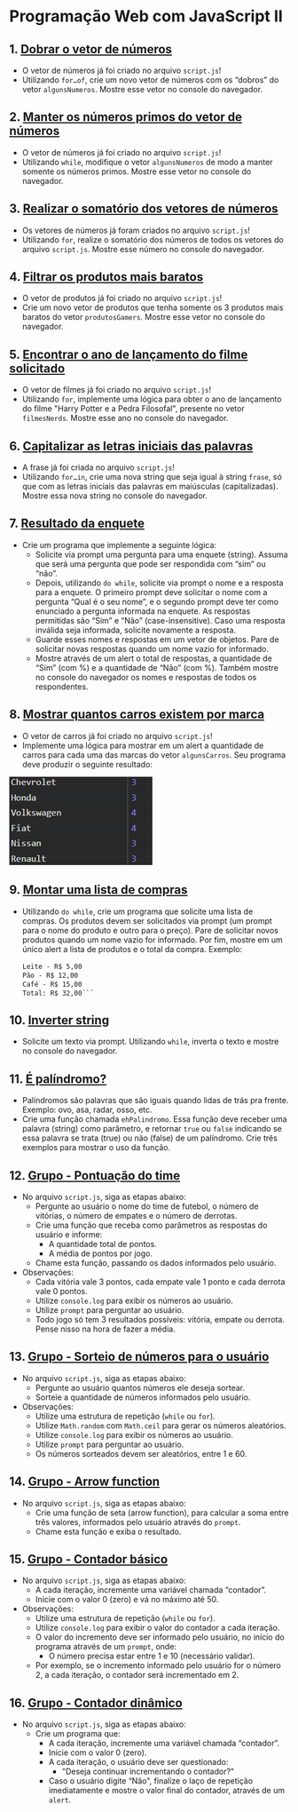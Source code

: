 # Programação Web com JavaScript II

## 1. [Dobrar o vetor de números](questao_1/script.js)
   - O vetor de números já foi criado no arquivo `script.js`!
   - Utilizando `for…of`, crie um novo vetor de números com os “dobros” do vetor `algunsNumeros`. Mostre esse vetor no console do navegador.

## 2. [Manter os números primos do vetor de números](questao_2/script.js)
   - O vetor de números já foi criado no arquivo `script.js`!
   - Utilizando `while`, modifique o vetor `algunsNumeros` de modo a manter somente os números primos. Mostre esse vetor no console do navegador.

## 3. [Realizar o somatório dos vetores de números](questao_3/script.js)
   - Os vetores de números já foram criados no arquivo `script.js`!
   - Utilizando `for`, realize o somatório dos números de todos os vetores do arquivo `script.js`. Mostre esse número no console do navegador.

## 4. [Filtrar os produtos mais baratos](questao_4/script.js)
   - O vetor de produtos já foi criado no arquivo `script.js`!
   - Crie um novo vetor de produtos que tenha somente os 3 produtos mais baratos do vetor `produtosGamers`. Mostre esse vetor no console do navegador.

## 5. [Encontrar o ano de lançamento do filme solicitado](questao_5/script.js)
   - O vetor de filmes já foi criado no arquivo `script.js`!
   - Utilizando `for`, implemente uma lógica para obter o ano de lançamento do filme "Harry Potter e a Pedra Filosofal", presente no vetor `filmesNerds`. Mostre esse ano no console do navegador.

## 6. [Capitalizar as letras iniciais das palavras](questao_6/script.js)
   - A frase já foi criada no arquivo `script.js`!
   - Utilizando `for…in`, crie uma nova string que seja igual à string `frase`, só que com as letras iniciais das palavras em maiúsculas (capitalizadas). Mostre essa nova string no console do navegador.

## 7. [Resultado da enquete](questao_7/script.js)
   - Crie um programa que implemente a seguinte lógica:
     - Solicite via prompt uma pergunta para uma enquete (string). Assuma que será uma pergunta que pode ser respondida com “sim” ou “não”.
     - Depois, utilizando `do while`, solicite via prompt o nome e a resposta para a enquete. O primeiro prompt deve solicitar o nome com a pergunta “Qual é o seu nome”, e o segundo prompt deve ter como enunciado a pergunta informada na enquete. As respostas permitidas são “Sim” e “Não” (case-insensitive). Caso uma resposta inválida seja informada, solicite novamente a resposta.
     - Guarde esses nomes e respostas em um vetor de objetos. Pare de solicitar novas respostas quando um nome vazio for informado.
     - Mostre através de um alert o total de respostas, a quantidade de “Sim” (com %) e a quantidade de “Não” (com %). Também mostre no console do navegador os nomes e respostas de todos os respondentes.

## 8. [Mostrar quantos carros existem por marca](questao_8/script.js)
   - O vetor de carros já foi criado no arquivo `script.js`!
   - Implemente uma lógica para mostrar em um alert a quantidade de carros para cada uma das marcas do vetor `algunsCarros`. Seu programa deve produzir o seguinte resultado:

   ![](assets/images/output-example.png)

## 9. [Montar uma lista de compras](questao_9/script.js)
   - Utilizando `do while`, crie um programa que solicite uma lista de compras. Os produtos devem ser solicitados via prompt (um prompt para o nome do produto e outro para o preço). Pare de solicitar novos produtos quando um nome vazio for informado. Por fim, mostre em um único alert a lista de produtos e o total da compra. Exemplo:
     ```
     Leite - R$ 5,00
     Pão - R$ 12,00
     Café - R$ 15,00
     Total: R$ 32,00```

## 10. [Inverter string](questao_10/script.js)
- Solicite um texto via prompt. Utilizando `while`, inverta o texto e mostre no console do navegador.

## 11. [É palíndromo?](questao_11/script.js)
- Palíndromos são palavras que são iguais quando lidas de trás pra frente. Exemplo: ovo, asa, radar, osso, etc.
- Crie uma função chamada `ehPalindromo`. Essa função deve receber uma palavra (string) como parâmetro, e retornar `true` ou `false` indicando se essa palavra se trata (true) ou não (false) de um palíndromo. Crie três exemplos para mostrar o uso da função.

## 12. [Grupo - Pontuação do time](questao_12/script.js)
- No arquivo `script.js`, siga as etapas abaixo:
  - Pergunte ao usuário o nome do time de futebol, o número de vitórias, o número de empates e o número de derrotas.
  - Crie uma função que receba como parâmetros as respostas do usuário e informe:
    - A quantidade total de pontos.
    - A média de pontos por jogo.
  - Chame esta função, passando os dados informados pelo usuário.
- Observações:
  - Cada vitória vale 3 pontos, cada empate vale 1 ponto e cada derrota vale 0 pontos.
  - Utilize `console.log` para exibir os números ao usuário.
  - Utilize `prompt` para perguntar ao usuário.
  - Todo jogo só tem 3 resultados possíveis: vitória, empate ou derrota. Pense nisso na hora de fazer a média.

## 13. [Grupo - Sorteio de números para o usuário](questao_13/script.js)
- No arquivo `script.js`, siga as etapas abaixo:
  - Pergunte ao usuário quantos números ele deseja sortear.
  - Sorteie a quantidade de números informados pelo usuário.
- Observações:
  - Utilize uma estrutura de repetição (`while` ou `for`).
  - Utilize `Math.random` com `Math.ceil` para gerar os números aleatórios.
  - Utilize `console.log` para exibir os números ao usuário.
  - Utilize `prompt` para perguntar ao usuário.
  - Os números sorteados devem ser aleatórios, entre 1 e 60.

## 14. [Grupo - Arrow function](questao_14/script.js)
- No arquivo `script.js`, siga as etapas abaixo:
  - Crie uma função de seta (arrow function), para calcular a soma entre três valores, informados pelo usuário através do `prompt`.
  - Chame esta função e exiba o resultado.

## 15. [Grupo - Contador básico](questao_15/script.js)
- No arquivo `script.js`, siga as etapas abaixo:
  - A cada iteração, incremente uma variável chamada “contador”.
  - Inicie com o valor 0 (zero) e vá no máximo até 50.
- Observações:
  - Utilize uma estrutura de repetição (`while` ou `for`).
  - Utilize `console.log` para exibir o valor do contador a cada iteração.
  - O valor do incremento deve ser informado pelo usuário, no início do programa através de um `prompt`, onde:
    - O número precisa estar entre 1 e 10 (necessário validar).
  - Por exemplo, se o incremento informado pelo usuário for o número 2, a cada iteração, o contador será incrementado em 2.

## 16. [Grupo - Contador dinâmico](questao_16/script.js)
- No arquivo `script.js`, siga as etapas abaixo:
  - Crie um programa que:
    - A cada iteração, incremente uma variável chamada “contador”.
    - Inicie com o valor 0 (zero).
    - A cada iteração, o usuário deve ser questionado:
      - "Deseja continuar incrementando o contador?"
    - Caso o usuário digite “Não", finalize o laço de repetição imediatamente e mostre o valor final do contador, através de um `alert`.